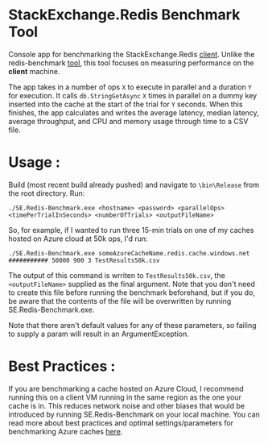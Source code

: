 # StackExchange.Redis Benchmark Tool
Console app for benchmarking the StackExchange.Redis [client](https://stackexchange.github.io/StackExchange.Redis/). Unlike the redis-benchmark [tool](https://redis.io/topics/benchmarks), this tool focuses on measuring performance on the <b>client</b> machine.

The app takes in a number of ops ```X``` to execute in parallel and a duration ```Y``` for execution. It calls ```db.StringGetAsync``` ```X``` times in parallel on a dummy key inserted into the cache at the start of the trial  for ```Y``` seconds. When this finishes, the app calculates and writes the average latency, median latency, average throughput, and CPU and memory usage through time to a CSV file.

# Usage :
Build (most recent build already pushed) and navigate to `\bin\Release` from the root directory. Run: 
```
./SE.Redis-Benchmark.exe <hostname> <password> <parallelOps> <timePerTrialInSeconds> <numberOfTrials> <outputFileName>
```
So, for example, if I wanted to run three 15-min trials on one of my caches hosted on Azure cloud at 50k ops, I'd run:

```
./SE.Redis-Benchmark.exe someAzureCacheName.redis.cache.windows.net ########### 50000 900 3 TestResults50k.csv
```

The output of this command is wrriten to ```TestResults50k.csv```, the ```<outputFileName>``` supplied as the final argument. Note that you don't need to create this file before running the benchmark beforehand, but if you do, be aware that the contents of the file will be overwritten by running SE.Redis-Benchmark.exe.

Note that there aren't default values for any of these parameters, so failing to supply a param will result in an ArgumentException.

# Best Practices :
If you are benchmarking a cache hosted on Azure Cloud, I recommend running this on a client VM running in the same region as the one your cache is in. This reduces network noise and other biases that would be introduced by running SE.Redis-Benchmark on your local machine. 
You can read more about best practices and optimal settings/parameters for benchmarking Azure caches [here](https://gist.github.com/JonCole/925630df72be1351b21440625ff2671f#performance-testing).
